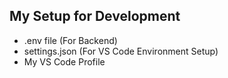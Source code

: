 ## My Setup for Development

- .env file (For Backend)
- settings.json (For VS Code Environment Setup)
- My VS Code Profile